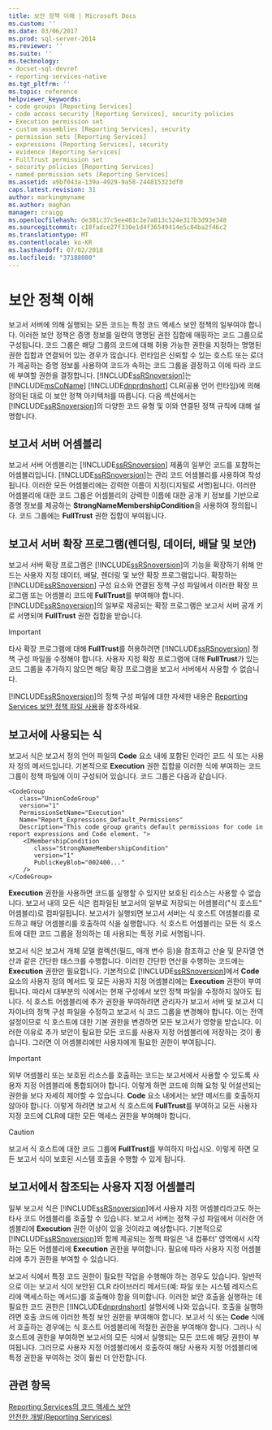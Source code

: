 ```yaml
---
title: 보안 정책 이해 | Microsoft Docs
ms.custom: ''
ms.date: 03/06/2017
ms.prod: sql-server-2014
ms.reviewer: ''
ms.suite: ''
ms.technology:
- docset-sql-devref
- reporting-services-native
ms.tgt_pltfrm: ''
ms.topic: reference
helpviewer_keywords:
- code groups [Reporting Services]
- code access security [Reporting Services], security policies
- Execution permission set
- custom assemblies [Reporting Services], security
- permission sets [Reporting Services]
- expressions [Reporting Services], security
- evidence [Reporting Services]
- FullTrust permission set
- security policies [Reporting Services]
- named permission sets [Reporting Services]
ms.assetid: a9bf043a-139a-4929-9a58-244815323df0
caps.latest.revision: 31
author: markingmyname
ms.author: maghan
manager: craigg
ms.openlocfilehash: de381c37c5ee461c3e7a813c524e317b3d93e348
ms.sourcegitcommit: c18fadce27f330e1d4f36549414e5c84ba2f46c2
ms.translationtype: MT
ms.contentlocale: ko-KR
ms.lasthandoff: 07/02/2018
ms.locfileid: "37188080"
---
```

# <a name="understanding-security-policies"></a>보안 정책 이해
  보고서 서버에 의해 실행되는 모든 코드는 특정 코드 액세스 보안 정책의 일부여야 합니다. 이러한 보안 정책은 증명 정보를 일련의 명명된 권한 집합에 매핑하는 코드 그룹으로 구성됩니다. 코드 그룹은 해당 그룹의 코드에 대해 허용 가능한 권한을 지정하는 명명된 권한 집합과 연결되어 있는 경우가 많습니다. 런타임은 신뢰할 수 있는 호스트 또는 로더가 제공하는 증명 정보를 사용하여 코드가 속하는 코드 그룹을 결정하고 이에 따라 코드에 부여할 권한을 결정합니다. [!INCLUDE[ssRSnoversion](../../../includes/ssrsnoversion-md.md)]는 [!INCLUDE[msCoName](../../../includes/msconame-md.md)] [!INCLUDE[dnprdnshort](../../../includes/dnprdnshort-md.md)] CLR(공용 언어 런타임)에 의해 정의된 대로 이 보안 정책 아키텍처를 따릅니다. 다음 섹션에서는 [!INCLUDE[ssRSnoversion](../../../includes/ssrsnoversion-md.md)]의 다양한 코드 유형 및 이와 연결된 정책 규칙에 대해 설명합니다.  
  
## <a name="report-server-assemblies"></a>보고서 서버 어셈블리  
 보고서 서버 어셈블리는 [!INCLUDE[ssRSnoversion](../../../includes/ssrsnoversion-md.md)] 제품의 일부인 코드를 포함하는 어셈블리입니다. [!INCLUDE[ssRSnoversion](../../../includes/ssrsnoversion-md.md)]는 관리 코드 어셈블리를 사용하여 작성됩니다. 이러한 모든 어셈블리에는 강력한 이름이 지정(디지털로 서명)됩니다. 이러한 어셈블리에 대한 코드 그룹은 어셈블리의 강력한 이름에 대한 공개 키 정보를 기반으로 증명 정보를 제공하는 **StrongNameMembershipCondition**을 사용하여 정의됩니다. 코드 그룹에는 **FullTrust** 권한 집합이 부여됩니다.  
  
## <a name="report-server-extensions-rendering-data-delivery-and-security"></a>보고서 서버 확장 프로그램(렌더링, 데이터, 배달 및 보안)  
 보고서 서버 확장 프로그램은 [!INCLUDE[ssRSnoversion](../../../includes/ssrsnoversion-md.md)]의 기능을 확장하기 위해 만드는 사용자 지정 데이터, 배달, 렌더링 및 보안 확장 프로그램입니다. 확장하는 [!INCLUDE[ssRSnoversion](../../../includes/ssrsnoversion-md.md)] 구성 요소와 연결된 정책 구성 파일에서 이러한 확장 프로그램 또는 어셈블리 코드에 **FullTrust**를 부여해야 합니다. [!INCLUDE[ssRSnoversion](../../../includes/ssrsnoversion-md.md)]의 일부로 제공되는 확장 프로그램은 보고서 서버 공개 키로 서명되며 **FullTrust** 권한 집합을 받습니다.  
  
> [!IMPORTANT]  
>  타사 확장 프로그램에 대해 **FullTrust**를 허용하려면 [!INCLUDE[ssRSnoversion](../../../includes/ssrsnoversion-md.md)] 정책 구성 파일을 수정해야 합니다. 사용자 지정 확장 프로그램에 대해 **FullTrust**가 있는 코드 그룹을 추가하지 않으면 해당 확장 프로그램을 보고서 서버에서 사용할 수 없습니다.  
  
 [!INCLUDE[ssRSnoversion](../../../includes/ssrsnoversion-md.md)]의 정책 구성 파일에 대한 자세한 내용은 [Reporting Services 보안 정책 파일 사용](using-reporting-services-security-policy-files.md)을 참조하세요.  
  
## <a name="expressions-used-in-reports"></a>보고서에 사용되는 식  
 보고서 식은 보고서 정의 언어 파일의 **Code** 요소 내에 포함된 인라인 코드 식 또는 사용자 정의 메서드입니다. 기본적으로 **Execution** 권한 집합을 이러한 식에 부여하는 코드 그룹이 정책 파일에 이미 구성되어 있습니다. 코드 그룹은 다음과 같습니다.  
  
```  
<CodeGroup  
   class="UnionCodeGroup"  
   version="1"  
   PermissionSetName="Execution"  
   Name="Report_Expressions_Default_Permissions"  
   Description="This code group grants default permissions for code in report expressions and Code element. ">  
    <IMembershipCondition  
       class="StrongNameMembershipCondition"  
       version="1"  
       PublicKeyBlob="002400..."  
    />  
</CodeGroup>  
```  
  
 **Execution** 권한을 사용하면 코드를 실행할 수 있지만 보호된 리소스는 사용할 수 없습니다. 보고서 내의 모든 식은 컴파일된 보고서의 일부로 저장되는 어셈블리("식 호스트" 어셈블리)로 컴파일됩니다. 보고서가 실행되면 보고서 서버는 식 호스트 어셈블리를 로드하고 해당 어셈블리를 호출하여 식을 실행합니다. 식 호스트 어셈블리는 모든 식 호스트에 대한 코드 그룹을 정의하는 데 사용되는 특정 키로 서명됩니다.  
  
 보고서 식은 보고서 개체 모델 컬렉션(필드, 매개 변수 등)을 참조하고 산술 및 문자열 연산과 같은 간단한 태스크를 수행합니다. 이러한 간단한 연산을 수행하는 코드에는 **Execution** 권한만 필요합니다. 기본적으로 [!INCLUDE[ssRSnoversion](../../../includes/ssrsnoversion-md.md)]에서 **Code** 요소의 사용자 정의 메서드 및 모든 사용자 지정 어셈블리에는 **Execution** 권한이 부여됩니다. 따라서 대부분의 식에서는 현재 구성에서 보안 정책 파일을 수정하지 않아도 됩니다. 식 호스트 어셈블리에 추가 권한을 부여하려면 관리자가 보고서 서버 및 보고서 디자이너의 정책 구성 파일을 수정하고 보고서 식 코드 그룹을 변경해야 합니다. 이는 전역 설정이므로 식 호스트에 대한 기본 권한을 변경하면 모든 보고서가 영향을 받습니다. 이러한 이유로 추가 보안이 필요한 모든 코드를 사용자 지정 어셈블리에 저장하는 것이 좋습니다. 그러면 이 어셈블리에만 사용자에게 필요한 권한이 부여됩니다.  
  
> [!IMPORTANT]  
>  외부 어셈블리 또는 보호된 리소스를 호출하는 코드는 보고서에서 사용할 수 있도록 사용자 지정 어셈블리에 통합되어야 합니다. 이렇게 하면 코드에 의해 요청 및 어설션되는 권한을 보다 자세히 제어할 수 있습니다. **Code** 요소 내에서는 보안 메서드를 호출하지 않아야 합니다. 이렇게 하려면 보고서 식 호스트에 **FullTrust**를 부여하고 모든 사용자 지정 코드에 CLR에 대한 모든 액세스 권한을 부여해야 합니다.  
  
> [!CAUTION]  
>  보고서 식 호스트에 대한 코드 그룹에 **FullTrust**를 부여하지 마십시오. 이렇게 하면 모든 보고서 식이 보호된 시스템 호출을 수행할 수 있게 됩니다.  
  
## <a name="custom-assemblies-referenced-in-reports"></a>보고서에서 참조되는 사용자 지정 어셈블리  
 일부 보고서 식은 [!INCLUDE[ssRSnoversion](../../../includes/ssrsnoversion-md.md)]에서 사용자 지정 어셈블리라고도 하는 타사 코드 어셈블리를 호출할 수 있습니다. 보고서 서버는 정책 구성 파일에서 이러한 어셈블리에 **Execution** 권한 이상이 있을 것이라고 예상합니다. 기본적으로 [!INCLUDE[ssRSnoversion](../../../includes/ssrsnoversion-md.md)]와 함께 제공되는 정책 파일은 ‘내 컴퓨터’ 영역에서 시작하는 모든 어셈블리에 **Execution** 권한을 부여합니다. 필요에 따라 사용자 지정 어셈블리에 추가 권한을 부여할 수 있습니다.  
  
 보고서 식에서 특정 코드 권한이 필요한 작업을 수행해야 하는 경우도 있습니다. 일반적으로 이는 보고서 식이 보안된 CLR 라이브러리 메서드(예: 파일 또는 시스템 레지스트리에 액세스하는 메서드)를 호출해야 함을 의미합니다. 이러한 보안 호출을 실행하는 데 필요한 코드 권한은 [!INCLUDE[dnprdnshort](../../../includes/dnprdnshort-md.md)] 설명서에 나와 있습니다. 호출을 실행하려면 호출 코드에 이러한 특정 보안 권한을 부여해야 합니다. 보고서 식 또는 **Code** 식에서 호출하는 경우에는 식 호스트 어셈블리에 적절한 권한을 부여해야 합니다. 그러나 식 호스트에 권한을 부여하면 보고서의 모든 식에서 실행되는 모든 코드에 해당 권한이 부여됩니다. 그러므로 사용자 지정 어셈블리에서 호출하여 해당 사용자 지정 어셈블리에 특정 권한을 부여하는 것이 훨씬 더 안전합니다.  
  
## <a name="see-also"></a>관련 항목  
 [Reporting Services의 코드 액세스 보안](code-access-security-in-reporting-services.md)   
 [안전한 개발&#40;Reporting Services&#41;](secure-development-reporting-services.md)  
  
  
